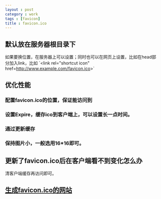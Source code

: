 ```yaml
---
layout : post
category : work
tags : [favicon]
title : favicon.ico
---
```


## 默认放在服务器根目录下<a id="sec-5-9" name="sec-5-9"></a>

如果要换位置，在服务器上可以设置；同时也可以在网页上设置，比如在head部分加入link，比如 \`<link rel="shortcut icon" href=<http://www.example.com/favicon.ico>>\`

## 优化性能<a id="sec-5-10" name="sec-5-10"></a>

### 配置favicon.ico的位置，保证能访问到<a id="sec-5-10-1" name="sec-5-10-1"></a>

### 设置Expire，缓存ico到客户端上，可以设置长一点时间。<a id="sec-5-10-2" name="sec-5-10-2"></a>

### 通过<link>更新缓存<a id="sec-5-10-3" name="sec-5-10-3"></a>

### 保持图片小，一般选用16\*16即可。<a id="sec-5-10-4" name="sec-5-10-4"></a>

## 更新了favicon.ico后在客户端看不到变化怎么办<a id="sec-5-11" name="sec-5-11"></a>

清客户端缓存再访问即可。

## [生成favicon.ico的网站](<http://realfavicongenerator.net>)<a id="sec-5-12" name="sec-5-12"></a>

